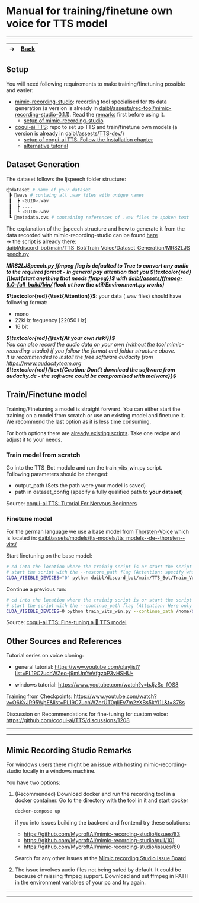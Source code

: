 # Manual for training/finetune own voice for TTS model

---
-> | [Back](/README.md)
-|-

## Setup

You will need following requirements to make training/finetuning possible and easier:

- [mimic-recording-studio](https://github.com/MycroftAI/mimic-recording-studio): recording tool specialised for tts data generation (a version is already in [daibl/assests/rec-tool/mimic-recording-studio-0.1.1](./assets/rec-tool/mimic-recording-studio-0.1.1)). Read the [remarks](#mimic-recording-studio-remarks) first before using it.
  - [setup of mimic-recording-studio](https://www.youtube.com/watch?v=tAuPAPdahvA&list=PL19C7uchWZeo-j9mUmYeVfgzbP3vHSHU-&index=2)
- [coqui-ai TTS](https://github.com/coqui-ai/TTS): repo to set up TTS and train/finetune own models (a version is already in [daibl/assests/TTS-dev/](./assets/TTS-dev))
  - [setup of coqui-ai TTS: Follow the Installation chapter](https://tts.readthedocs.io/en/dev/tutorial_for_nervous_beginners.html)
  - [alternative tutorial](https://www.youtube.com/watch?v=fXwVn02OesA&list=PL19C7uchWZeo-j9mUmYeVfgzbP3vHSHU-&index=5)

## Dataset Generation

The dataset follows the ljspeech folder structure:

```sh
📦dataset # name of your dataset
 ┣ 📂wavs # containg all .wav files with unique names
 ┃  ┣ <GUID>.wav
 ┃  ┣ ....
 ┃  ┗ <GUID>.wav   
 ┗ 📜metadata.cvs # containing references of .wav files to spoken text
```

The explanation of the ljspeech structure and how to generate it from the data recorded with mimic-recording-studio can be found [here](https://www.youtube.com/watch?v=Vxq8FAoNzqY&list=PL19C7uchWZeo-j9mUmYeVfgzbP3vHSHU-&index=4) <br>
&rarr; the script is already there: [daibl/discord_bot/main/TTS_Bot/Train_Voice/Dataset_Generation/MRS2LJSpeech.py](./discord_bot/main/TTS_Bot/Train_Voice/Dataset_Generation/MRS2LJSpeech.py)

***MRS2LJSpeech.py ffmpeg flag is defaulted to True to convert any audio to the required format - In general pay attention that you $`\textcolor{red}{\text{start anything that needs ffmpeg}}`$ with [daibl/assets/ffmpeg-6.0-full_build/bin/](./assets/ffmpeg-6.0-full_build/bin/)  (look at how the util/Environment.py works)***

**$`\textcolor{red}{\text{Attention}}`$**: your data (.wav files) should have following format:

- mono
- 22kHz frequency [22050 Hz]
- 16 bit

***$`\textcolor{red}{\text{At your own risk:}}`$**<br>
You can also record the audio data on your own (without the tool mimic-recording-studio) if you follow the format and folder structure above.<br> 
It is recommended to install the free software audacity from <https://www.audacityteam.org> <br> 
**$`\textcolor{red}{\text{Caution: Dont´t download the software from audacity.de - the software could be compromised with malware}}`$***

## Train/Finetune model

Training/Finetuning a model is straight forward. You can either start the training on a model from scratch or use an existing model and finetune it. We recommend the last option as it is less time consuming.

For both options there are [already existing scripts](https://github.com/coqui-ai/TTS/tree/main/recipes). Take one recipe and adjust it to your needs.

### Train model from scratch

Go into the TTS_Bot module and run the train_vits_win.py script. <br>
Following parameters should be changed:

- output_path (Sets the path were your model is saved)
- path in dataset_config (specify a fully qualified path to **your dataset**)

Source: [coqui-ai TTS: Tutorial For Nervous Beginners](https://tts.readthedocs.io/en/dev/tutorial_for_nervous_beginners.html)

### Finetune model

For the german language we use a base model from [Thorsten-Voice](https://github.com/thorstenMueller/Thorsten-Voice/tree/master) which is located in: [daibl/assets/models/tts-models/tts_models--de--thorsten--vits/](./assets/models/tts-models/tts_models--de--thorsten--vits)

Start finetuning on the base model:

```sh
# cd into the location where the trainig script is or start the script with a qualified path
# start the script with the --restore_path flag (Attention: specify which model to restore from)
CUDA_VISIBLE_DEVICES="0" python daibl/discord_bot/main/TTS_Bot/Train_Voice/Training_Scripts/train_vits_win.py --restore_path /home/$USER/path-to-project/daibl/assets/models/tts-models/tts_models--de--thorsten--vits/model_file.pth
```

Continue a previous run:

```sh
# cd into the location where the trainig script is or start the script with a qualified path
# start the script with the --continue_path flag (Attention: Here only specify the folder)
CUDA_VISIBLE_DEVICES=0 python train_vits_win.py --continue_path /home/$USER/path-to-project/daibl/assets/models/tts-models/path/to/previous/run/folder/
```

Source: [coqui-ai TTS: Fine-tuning a 🐸 TTS model](https://tts.readthedocs.io/en/dev/finetuning.html#fine-tuning-a-tts-model)

## Other Sources and References

Tutorial series on voice cloning:

- general tutorial: <https://www.youtube.com/playlist?list=PL19C7uchWZeo-j9mUmYeVfgzbP3vHSHU->

- windows tutorial: <https://www.youtube.com/watch?v=bJjzSo_fOS8>

Training from Checkpoints: <https://www.youtube.com/watch?v=O6KxJR95WpE&list=PL19C7uchWZerUT0qIiEv7m2zXBs5kYl1L&t=878s>

Discussion on Recommendations for fine-tuning for custom voice: <https://github.com/coqui-ai/TTS/discussions/1208>

---
---

## Mimic Recording Studio Remarks

For windows users there might be an issue with hosting mimic-recording-studio locally in a windows machine.

You have two options:

1. (Recommended) Download docker and run the recording tool in a docker container. Go to the directory with the tool in it and start docker

    ```sh
    docker-compose up
    ```

    if you into issues building the backend and frontend try these solutions:

    - <https://github.com/MycroftAI/mimic-recording-studio/issues/83>
    - <https://github.com/MycroftAI/mimic-recording-studio/pull/101>
    - <https://github.com/MycroftAI/mimic-recording-studio/issues/80>

    Search for any other issues at the [Mimic recording Studio Issue Board](https://github.com/MycroftAI/mimic-recording-studio/issues?q=)

2. The issue involves audio files not being safed by default. It could be because of missing ffmpeg support. Download and set ffmpeg in PATH in the environment variables of your pc and try again.

---
---
